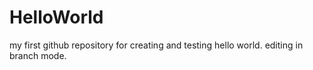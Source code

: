 # HelloWorld
my first github repository for creating and testing hello world.
editing in branch mode.
